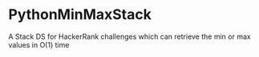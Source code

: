 # PythonMinMaxStack
A Stack DS for HackerRank challenges which can retrieve the min or max values in O(1) time
